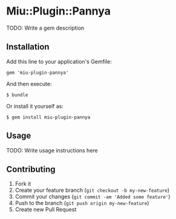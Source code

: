 # Miu::Plugin::Pannya

TODO: Write a gem description

## Installation

Add this line to your application's Gemfile:

    gem 'miu-plugin-pannya'

And then execute:

    $ bundle

Or install it yourself as:

    $ gem install miu-plugin-pannya

## Usage

TODO: Write usage instructions here

## Contributing

1. Fork it
2. Create your feature branch (`git checkout -b my-new-feature`)
3. Commit your changes (`git commit -am 'Added some feature'`)
4. Push to the branch (`git push origin my-new-feature`)
5. Create new Pull Request
